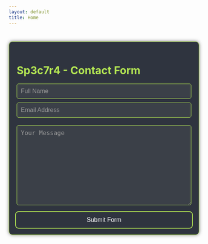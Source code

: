 ```yaml
---
layout: default
title: Home
---
```



<style>
 .contain {
    max-width: 500px;
    margin: 40px auto;
    padding: 20px;
    background-color: #2f343f; /* dark gray background */
    border: 1px solid #b5e853; /* green border */
    border-radius: 10px;
    box-shadow: 0 0 10px rgba(0, 0, 0, 0.5);
  }
 .form-group {
    margin-bottom: 20px;
  }
 .form-control {
    background-color: #3b4048; /* dark gray input background */
    border: 1px solid #b5e853; /* green border */
    color: #fff; /* white text */
    padding: 10px;
  }
 .form-control::placeholder {
    color: #999; /* light gray placeholder text */
  }
 .btn {
    background-color: transparent; /* green button background */
    color: #fff; /* white button text */
    padding: 10px 20px;
    border: none;
    border-radius: 5px;
    cursor: pointer;
    outline: 2px solid #b5e853; /* add an outline around the button */
    outline-offset: 2px;
  }
 .btn:hover {
    background-color: #8bc34a; /* lighter green button background on hover */
  }
</style>
<script>
  document.getElementById('myForm').addEventListener('submit', function(e) {
    e.preventDefault();
    fetch(e.target.action, {
      method: 'POST',
      body: new FormData(e.target),
    }).then(() => {
      window.location.href = 'http://127.0.0.1:4000/contents/thankyou.html';
    });
  });
</script>
<style>
        /* Expand the width of the input box */
        input[type="text"], button, textarea, input[type="email"] {
            width: 100%; /* Full width of the container */
            max-width: 600px; /* Max width of the input box */
            padding: 10px;
            margin: none; /* Border color */
            border-radius: 5px; /* Rounded corners */
            box-sizing: border-box; /* Include padding and border in width */
            font-size: 16px; /* Font size */
        }
        input[type="text"] {
            margin-bottom: 10px;
        }
</style>

<form id="myForm"  action="https://formsubmit.co/69a44903436fc486d48c98f3d78a2b0d" method="POST">
<input type="hidden" name="_next" value="{{ 'https://sp3c7r4.github.io/contents/thankyou' | relative_url }}">
  <div class="contain">
    <h1 id="edits" style="color: #b5e853;"><b>Sp3c7r4 - Contact Form</b></h1>
    <div class="form-group">
      <div class="form-row">
        <div class="col">
          <input id=name type="text" name="name" class="form-control" placeholder="Full Name" required>
        </div>
        <div class="col">
          <input id="email" type="email" name="email" class="form-control" placeholder="Email Address" required>
        </div>
      </div>
    </div>
    <div class="form-group">
      <textarea placeholder="Your Message" class="form-control" name="message" rows="10" required></textarea>
    </div>
    <button type="submit" class="btn">Submit Form</button>
  </div>
</form>
